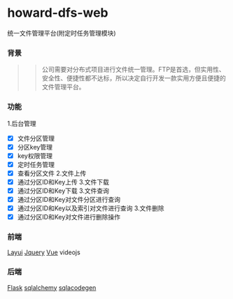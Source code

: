 # howard-dfs-web
统一文件管理平台(附定时任务管理模块)
### 背景
>> 公司需要对分布式项目进行文件统一管理。FTP是首选，但实用性、安全性、便捷性都不达标，所以决定自行开发一款实用方便且便捷的文件管理平台。

### 功能
1.后台管理
- [x] 文件分区管理
- [x] 分区key管理
- [x] key权限管理
- [x] 定时任务管理
- [x] 查看分区文件
2.文件上传
- [x] 通过分区ID和Key上传
3.文件下载
- [x] 通过分区ID和Key下载
3.文件查询
- [x] 通过分区ID和Key对文件分区进行查询
- [x] 通过分区ID和Key以及索引对文件进行查询
3.文件删除
- [x] 通过分区ID和Key对文件进行删除操作

### 前端
[Layui](https://github.com/sentsin/layui)
[Jquery](https://github.com/jquery/jquery)
[Vue](https://github.com/vuejs/vue)
videojs

### 后端
[Flask](https://github.com/pallets/flask)
[sqlalchemy](https://github.com/zzzeek/sqlalchemy)
[sqlacodegen](https://github.com/agronholm/sqlacodegen)


